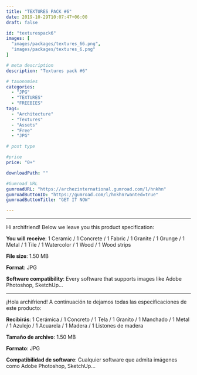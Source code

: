 ```yaml
---
title: "TEXTURES PACK #6"
date: 2019-10-29T10:07:47+06:00
draft: false

id: "texturespack6"
images: [
  "images/packages/textures_66.png",
  "images/packages/textures_6.png"
]

# meta description
description: "Textures pack #6"

# taxonomies
categories:
  - "JPG"
  - "TEXTURES"
  - "FREEBIES"
tags:
  - "Architecture"
  - "Textures"
  - "Assets"
  - "Free"
  - "JPG"

# post type

#price
price: "0+"

downloadPath: ""

#Gumroad URL
gumroadURL: "https://archezinternational.gumroad.com/l/hnkhn"
gumroadButtonID: "https://gumroad.com/l/hnkhn?wanted=true"
gumroadButtonTitle: "GET IT NOW"

---
```


___

Hi archifriend! Below we leave you this product specification:

**You will receive**: 1 Ceramic / 1 Concrete / 1 Fabric / 1 Granite / 1 Grunge / 1 Metal / 1 Tile / 1 Watercolor / 1 Wood / 1 Wood strips

**File size**: 1.50 MB

**Format**: JPG

**Software compatibility**: Every software that supports images like Adobe Photoshop, SketchUp...

_____

¡Hola archifriend! A continuación te dejamos todas las especificaciones de este producto:

**Recibirás**: 1 Cerámica / 1 Concreto / 1 Tela / 1 Granito / 1 Manchado / 1 Metal / 1 Azulejo / 1 Acuarela / 1 Madera / 1 Listones de madera

**Tamaño de archivo**: 1.50 MB

**Formato**: JPG

**Compatibilidad de software**: Cualquier software que admita imágenes como Adobe Photoshop, SketchUp...